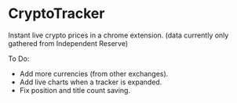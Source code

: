 # CryptoTracker
Instant live crypto prices in a chrome extension.
(data currently only gathered from Independent Reserve)

To Do:
- Add more currencies (from other exchanges).
- Add live charts when a tracker is expanded.
- Fix position and title count saving.
